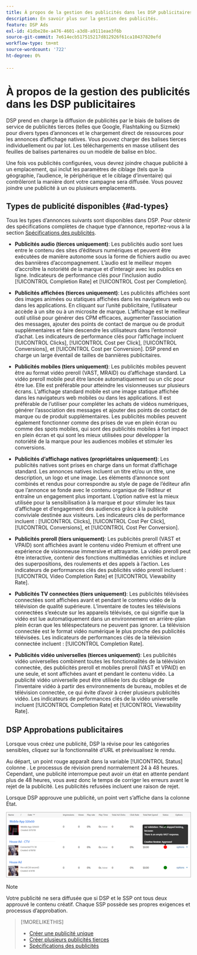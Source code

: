 ```yaml
---
title: À propos de la gestion des publicités dans les DSP publicitaires
description: En savoir plus sur la gestion des publicités.
feature: DSP Ads
exl-id: 41dbe28e-a476-4601-a3d8-a9111eae3f6b
source-git-commit: 7e614ecb517515217d812926f61ca10437820efd
workflow-type: tm+mt
source-wordcount: '722'
ht-degree: 0%

---
```


# À propos de la gestion des publicités dans les DSP publicitaires

<!-- add "The Ads View (Dashboard?)" section -->

DSP prend en charge la diffusion de publicités par le biais de balises de service de publicités tierces (telles que Google, Flashtalking ou Sizmek) pour divers types d’annonces et le chargement direct de ressources pour les annonces d’affichage natives. Vous pouvez charger des balises tierces individuellement ou par lot. Les téléchargements en masse utilisent des feuilles de balises partenaires ou un modèle de balise en bloc.

<!-- The bulk upload feature requires you to either a) upload DoubleClick and Flashtalking tag sheets or b) download a template, input your tags into the template, and then re-upload the template. -->
<!-- need a list of all supported third-party ad servers; see file in future-tbd folder -->

Une fois vos publicités configurées, vous devrez joindre chaque publicité à un emplacement, qui inclut les paramètres de ciblage (tels que la géographie, l’audience, le périphérique et le ciblage d’inventaire) qui contrôleront la manière dont votre campagne sera diffusée. Vous pouvez joindre une publicité à un ou plusieurs emplacements.

## Types de publicité disponibles {#ad-types}

Tous les types d’annonces suivants sont disponibles dans DSP. Pour obtenir des spécifications complètes de chaque type d’annonce, reportez-vous à la section [Spécifications des publicités](ad-specs.md).

* **Publicités audio (tierces uniquement)**: Les publicités audio sont lues entre le contenu des sites d’éditeurs numériques et peuvent être exécutées de manière autonome sous la forme de fichiers audio ou avec des bannières d’accompagnement. L’audio est le meilleur moyen d’accroître la notoriété de la marque et d’interagir avec les publics en ligne. Indicateurs de performance clés pour l’inclusion audio [!UICONTROL Completion Rate] et [!UICONTROL Cost per Completion].

* **Publicités affichées (tierces uniquement)**: Les publicités affichées sont des images animées ou statiques affichées dans les navigateurs web ou dans les applications. En cliquant sur l’unité publicitaire, l’utilisateur accède à un site ou à un microsite de marque. L’affichage est le meilleur outil utilisé pour générer des CPM efficaces, augmenter l’association des messages, ajouter des points de contact de marque ou de produit supplémentaires et faire descendre les utilisateurs dans l’entonnoir d’achat. Les indicateurs de performance clés pour l’affichage incluent [!UICONTROL Clicks], [!UICONTROL Cost per Click], [!UICONTROL Conversions], et [!UICONTROL Cost per Conversion]. DSP prend en charge un large éventail de tailles de bannières publicitaires.

* **Publicités mobiles (tiers uniquement)**: Les publicités mobiles peuvent être au format vidéo preroll (VAST, MRAID) ou d’affichage standard. La vidéo preroll mobile peut être lancée automatiquement ou un clic pour être lue. Elle est préférable pour atteindre les visionneuses sur plusieurs écrans. L’affichage standard mobile est une image statique affichée dans les navigateurs web mobiles ou dans les applications. Il est préférable de l’utiliser pour compléter les achats de vidéos numériques, générer l’association des messages et ajouter des points de contact de marque ou de produit supplémentaires. Les publicités mobiles peuvent également fonctionner comme des prises de vue en plein écran ou comme des spots mobiles, qui sont des publicités mobiles à fort impact en plein écran et qui sont les mieux utilisées pour développer la notoriété de la marque pour les audiences mobiles et stimuler les conversions.

* **Publicités d’affichage natives (propriétaires uniquement)**: Les publicités natives sont prises en charge dans un format d’affichage standard. Les annonces natives incluent un titre et/ou un titre, une description, un logo et une image. Les éléments d’annonce sont combinés et rendus pour correspondre au style de page de l’éditeur afin que l’annonce se fonde avec le contenu organique de l’éditeur et entraîne un engagement plus important. L’option native est la mieux utilisée pour la sensibilisation à la marque et pour stimuler les taux d’affichage et d’engagement des audiences grâce à la publicité conviviale destinée aux visiteurs. Les indicateurs clés de performance incluent : [!UICONTROL Clicks], [!UICONTROL Cost Per Click], [!UICONTROL Conversions], et [!UICONTROL Cost Per Conversion].

* **Publicités preroll (tiers uniquement)**: Les publicités preroll (VAST et VPAID) sont affichées avant le contenu vidéo Premium et offrent une expérience de visionneuse immersive et attrayante. La vidéo preroll peut être interactive, contenir des fonctions multimédias enrichies et inclure des superpositions, des roulements et des appels à l’action. Les indicateurs de performances clés des publicités vidéo preroll incluent : [!UICONTROL Video Completion Rate] et [!UICONTROL Viewability Rate].

* **Publicités TV connectées (tiers uniquement)**: Les publicités télévisées connectées sont affichées avant et pendant le contenu vidéo de la télévision de qualité supérieure. L’inventaire de toutes les télévisions connectées s’exécute sur les appareils télévisés, ce qui signifie que la vidéo est lue automatiquement dans un environnement en arrière-plan plein écran que les téléspectateurs ne peuvent pas ignorer. La télévision connectée est le format vidéo numérique le plus proche des publicités télévisées. Les indicateurs de performances clés de la télévision connectée incluent : [!UICONTROL Completion Rate].

* **Publicités vidéo universelles (tierces uniquement)**: Les publicités vidéo universelles combinent toutes les fonctionnalités de la télévision connectée, des publicités preroll et mobiles preroll (VAST et VPAID) en une seule, et sont affichées avant et pendant le contenu vidéo. La publicité vidéo universelle peut être utilisée lors du ciblage de l’inventaire vidéo à partir des environnements de bureau, mobiles et de télévision connectée, ce qui évite d’avoir à créer plusieurs publicités vidéo. Les indicateurs de performances clés de la vidéo universelle incluent [!UICONTROL Completion Rate] et [!UICONTROL Viewability Rate].

## DSP Approbations publicitaires

Lorsque vous créez une publicité, DSP la révise pour les catégories sensibles, cliquez sur la fonctionnalité d’URL et prévisualisez le rendu.

Au départ, un point rouge apparaît dans la variable [!UICONTROL Status] colonne . Le processus de révision prend normalement 24 à 48 heures. Cependant, une publicité interrompue peut avoir un état en attente pendant plus de 48 heures, vous avez donc le temps de corriger les erreurs avant le rejet de la publicité. Les publicités refusées incluent une raison de rejet.

Lorsque DSP approuve une publicité, un point vert s’affiche dans la colonne État.

![indicateur de validation dans [!UICONTROL Status] column](/help/dsp/assets/ad-approval-status.png)

>[!NOTE]
>
>Votre publicité ne sera diffusée que si DSP et le SSP ont tous deux approuvé le contenu créatif. Chaque SSP possède ses propres exigences et processus d’approbation.

>[!MORELIKETHIS]
>
>* [Créer une publicité unique](ad-create.md)
>* [Créer plusieurs publicités tierces](ad-create-multiple.md)
>* [Spécifications des publicités](ad-specs.md)

